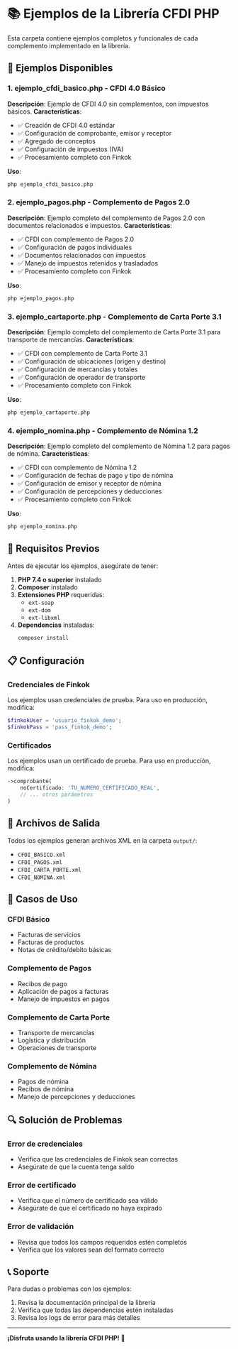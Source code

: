 # 📚 Ejemplos de la Librería CFDI PHP

Esta carpeta contiene ejemplos completos y funcionales de cada complemento implementado en la librería.

## 🚀 Ejemplos Disponibles

### 1. **ejemplo_cfdi_basico.php** - CFDI 4.0 Básico
**Descripción**: Ejemplo de CFDI 4.0 sin complementos, con impuestos básicos.
**Características**:
- ✅ Creación de CFDI 4.0 estándar
- ✅ Configuración de comprobante, emisor y receptor
- ✅ Agregado de conceptos
- ✅ Configuración de impuestos (IVA)
- ✅ Procesamiento completo con Finkok

**Uso**:
```bash
php ejemplo_cfdi_basico.php
```

### 2. **ejemplo_pagos.php** - Complemento de Pagos 2.0
**Descripción**: Ejemplo completo del complemento de Pagos 2.0 con documentos relacionados e impuestos.
**Características**:
- ✅ CFDI con complemento de Pagos 2.0
- ✅ Configuración de pagos individuales
- ✅ Documentos relacionados con impuestos
- ✅ Manejo de impuestos retenidos y trasladados
- ✅ Procesamiento completo con Finkok

**Uso**:
```bash
php ejemplo_pagos.php
```

### 3. **ejemplo_cartaporte.php** - Complemento de Carta Porte 3.1
**Descripción**: Ejemplo completo del complemento de Carta Porte 3.1 para transporte de mercancías.
**Características**:
- ✅ CFDI con complemento de Carta Porte 3.1
- ✅ Configuración de ubicaciones (origen y destino)
- ✅ Configuración de mercancías y totales
- ✅ Configuración de operador de transporte
- ✅ Procesamiento completo con Finkok

**Uso**:
```bash
php ejemplo_cartaporte.php
```

### 4. **ejemplo_nomina.php** - Complemento de Nómina 1.2
**Descripción**: Ejemplo completo del complemento de Nómina 1.2 para pagos de nómina.
**Características**:
- ✅ CFDI con complemento de Nómina 1.2
- ✅ Configuración de fechas de pago y tipo de nómina
- ✅ Configuración de emisor y receptor de nómina
- ✅ Configuración de percepciones y deducciones
- ✅ Procesamiento completo con Finkok

**Uso**:
```bash
php ejemplo_nomina.php
```

## 🔧 Requisitos Previos

Antes de ejecutar los ejemplos, asegúrate de tener:

1. **PHP 7.4 o superior** instalado
2. **Composer** instalado
3. **Extensiones PHP** requeridas:
   - `ext-soap`
   - `ext-dom`
   - `ext-libxml`
4. **Dependencias** instaladas:
   ```bash
   composer install
   ```

## 📋 Configuración

### Credenciales de Finkok
Los ejemplos usan credenciales de prueba. Para uso en producción, modifica:

```php
$finkokUser = 'usuario_finkok_demo';
$finkokPass = 'pass_finkok_demo';
```

### Certificados
Los ejemplos usan un certificado de prueba. Para uso en producción, modifica:

```php
->comprobante(
    noCertificado: 'TU_NUMERO_CERTIFICADO_REAL',
    // ... otros parámetros
)
```

## 📁 Archivos de Salida

Todos los ejemplos generan archivos XML en la carpeta `output/`:
- `CFDI_BASICO.xml`
- `CFDI_PAGOS.xml`
- `CFDI_CARTA_PORTE.xml`
- `CFDI_NOMINA.xml`

## 🎯 Casos de Uso

### CFDI Básico
- Facturas de servicios
- Facturas de productos
- Notas de crédito/debito básicas

### Complemento de Pagos
- Recibos de pago
- Aplicación de pagos a facturas
- Manejo de impuestos en pagos

### Complemento de Carta Porte
- Transporte de mercancías
- Logística y distribución
- Operaciones de transporte

### Complemento de Nómina
- Pagos de nómina
- Recibos de nómina
- Manejo de percepciones y deducciones

## 🔍 Solución de Problemas

### Error de credenciales
- Verifica que las credenciales de Finkok sean correctas
- Asegúrate de que la cuenta tenga saldo

### Error de certificado
- Verifica que el número de certificado sea válido
- Asegúrate de que el certificado no haya expirado

### Error de validación
- Revisa que todos los campos requeridos estén completos
- Verifica que los valores sean del formato correcto

## 📞 Soporte

Para dudas o problemas con los ejemplos:
1. Revisa la documentación principal de la librería
2. Verifica que todas las dependencias estén instaladas
3. Revisa los logs de error para más detalles

---

**¡Disfruta usando la librería CFDI PHP! 🎉**

